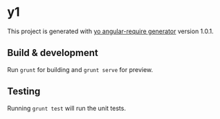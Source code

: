 # y1

This project is generated with [yo angular-require generator](https://github.com/aaronallport/generator-angular-require)
version 1.0.1.

## Build & development

Run `grunt` for building and `grunt serve` for preview.

## Testing

Running `grunt test` will run the unit tests.
